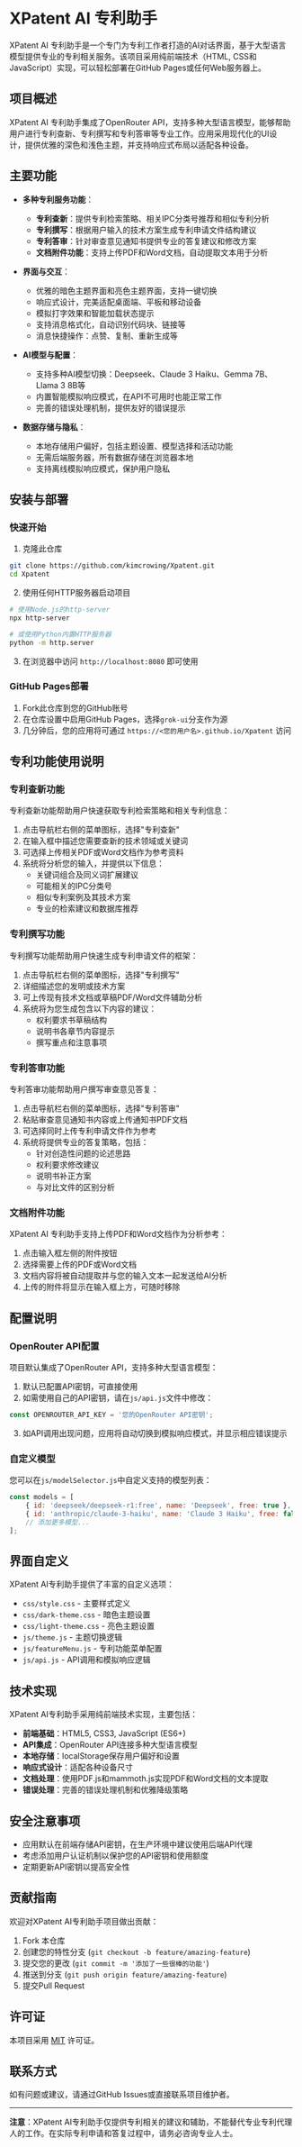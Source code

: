 # XPatent AI 专利助手

XPatent AI 专利助手是一个专门为专利工作者打造的AI对话界面，基于大型语言模型提供专业的专利相关服务。该项目采用纯前端技术（HTML, CSS和JavaScript）实现，可以轻松部署在GitHub Pages或任何Web服务器上。

## 项目概述

XPatent AI 专利助手集成了OpenRouter API，支持多种大型语言模型，能够帮助用户进行专利查新、专利撰写和专利答审等专业工作。应用采用现代化的UI设计，提供优雅的深色和浅色主题，并支持响应式布局以适配各种设备。

## 主要功能

- **多种专利服务功能**：
  - **专利查新**：提供专利检索策略、相关IPC分类号推荐和相似专利分析
  - **专利撰写**：根据用户输入的技术方案生成专利申请文件结构建议
  - **专利答审**：针对审查意见通知书提供专业的答复建议和修改方案
  - **文档附件功能**：支持上传PDF和Word文档，自动提取文本用于分析

- **界面与交互**：
  - 优雅的暗色主题界面和亮色主题界面，支持一键切换
  - 响应式设计，完美适配桌面端、平板和移动设备
  - 模拟打字效果和智能加载状态提示
  - 支持消息格式化，自动识别代码块、链接等
  - 消息快捷操作：点赞、复制、重新生成等

- **AI模型与配置**：
  - 支持多种AI模型切换：Deepseek、Claude 3 Haiku、Gemma 7B、Llama 3 8B等
  - 内置智能模拟响应模式，在API不可用时也能正常工作
  - 完善的错误处理机制，提供友好的错误提示

- **数据存储与隐私**：
  - 本地存储用户偏好，包括主题设置、模型选择和活动功能
  - 无需后端服务器，所有数据存储在浏览器本地
  - 支持离线模拟响应模式，保护用户隐私

## 安装与部署

### 快速开始

1. 克隆此仓库
```bash
git clone https://github.com/kimcrowing/Xpatent.git
cd Xpatent
```

2. 使用任何HTTP服务器启动项目
```bash
# 使用Node.js的http-server
npx http-server

# 或使用Python内置HTTP服务器
python -m http.server
```

3. 在浏览器中访问 `http://localhost:8080` 即可使用

### GitHub Pages部署

1. Fork此仓库到您的GitHub账号
2. 在仓库设置中启用GitHub Pages，选择`grok-ui`分支作为源
3. 几分钟后，您的应用将可通过 `https://<您的用户名>.github.io/Xpatent` 访问

## 专利功能使用说明

### 专利查新功能

专利查新功能帮助用户快速获取专利检索策略和相关专利信息：

1. 点击导航栏右侧的菜单图标，选择"专利查新"
2. 在输入框中描述您需要查新的技术领域或关键词
3. 可选择上传相关PDF或Word文档作为参考资料
4. 系统将分析您的输入，并提供以下信息：
   - 关键词组合及同义词扩展建议
   - 可能相关的IPC分类号
   - 相似专利案例及其技术方案
   - 专业的检索建议和数据库推荐

### 专利撰写功能

专利撰写功能帮助用户快速生成专利申请文件的框架：

1. 点击导航栏右侧的菜单图标，选择"专利撰写"
2. 详细描述您的发明或技术方案
3. 可上传现有技术文档或草稿PDF/Word文件辅助分析
4. 系统将为您生成包含以下内容的建议：
   - 权利要求书草稿结构
   - 说明书各章节内容提示
   - 撰写重点和注意事项

### 专利答审功能

专利答审功能帮助用户撰写审查意见答复：

1. 点击导航栏右侧的菜单图标，选择"专利答审"
2. 粘贴审查意见通知书内容或上传通知书PDF文档
3. 可选择同时上传专利申请文件作为参考
4. 系统将提供专业的答复策略，包括：
   - 针对创造性问题的论述思路
   - 权利要求修改建议
   - 说明书补正方案
   - 与对比文件的区别分析

### 文档附件功能

XPatent AI 专利助手支持上传PDF和Word文档作为分析参考：

1. 点击输入框左侧的附件按钮
2. 选择需要上传的PDF或Word文档
3. 文档内容将被自动提取并与您的输入文本一起发送给AI分析
4. 上传的附件将显示在输入框上方，可随时移除

## 配置说明

### OpenRouter API配置

项目默认集成了OpenRouter API，支持多种大型语言模型：

1. 默认已配置API密钥，可直接使用
2. 如需使用自己的API密钥，请在`js/api.js`文件中修改：

```javascript
const OPENROUTER_API_KEY = '您的OpenRouter API密钥';
```

3. 如API调用出现问题，应用将自动切换到模拟响应模式，并显示相应错误提示

### 自定义模型

您可以在`js/modelSelector.js`中自定义支持的模型列表：

```javascript
const models = [
    { id: 'deepseek/deepseek-r1:free', name: 'Deepseek', free: true },
    { id: 'anthropic/claude-3-haiku', name: 'Claude 3 Haiku', free: false },
    // 添加更多模型...
];
```

## 界面自定义

XPatent AI专利助手提供了丰富的自定义选项：

- `css/style.css` - 主要样式定义
- `css/dark-theme.css` - 暗色主题设置
- `css/light-theme.css` - 亮色主题设置
- `js/theme.js` - 主题切换逻辑
- `js/featureMenu.js` - 专利功能菜单配置
- `js/api.js` - API调用和模拟响应逻辑

## 技术实现

XPatent AI专利助手采用纯前端技术实现，主要包括：

- **前端基础**：HTML5, CSS3, JavaScript (ES6+)
- **API集成**：OpenRouter API连接多种大型语言模型
- **本地存储**：localStorage保存用户偏好和设置
- **响应式设计**：适配各种设备尺寸
- **文档处理**：使用PDF.js和mammoth.js实现PDF和Word文档的文本提取
- **错误处理**：完善的错误处理机制和优雅降级策略

## 安全注意事项

- 应用默认在前端存储API密钥，在生产环境中建议使用后端API代理
- 考虑添加用户认证机制以保护您的API密钥和使用额度
- 定期更新API密钥以提高安全性

## 贡献指南

欢迎对XPatent AI专利助手项目做出贡献：

1. Fork 本仓库
2. 创建您的特性分支 (`git checkout -b feature/amazing-feature`)
3. 提交您的更改 (`git commit -m '添加了一些很棒的功能'`)
4. 推送到分支 (`git push origin feature/amazing-feature`)
5. 提交Pull Request

## 许可证

本项目采用 [MIT](LICENSE) 许可证。

## 联系方式

如有问题或建议，请通过GitHub Issues或直接联系项目维护者。

---

**注意**：XPatent AI专利助手仅提供专利相关的建议和辅助，不能替代专业专利代理人的工作。在实际专利申请和答复过程中，请务必咨询专业人士。 